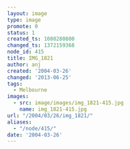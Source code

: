 ```yaml
---
layout: image
type: image
promote: 0
status: 1
created_ts: 1080280800
changed_ts: 1372159368
node_id: 415
title: IMG_1821
author: anj
created: '2004-03-26'
changed: '2013-06-25'
tags:
  - Melbourne
images:
  - src: image/images/img_1821-415.jpg
    name: img_1821-415.jpg
url: "/2004/03/26/img_1821/"
aliases:
  - "/node/415/"
date: '2004-03-26'
---
```


